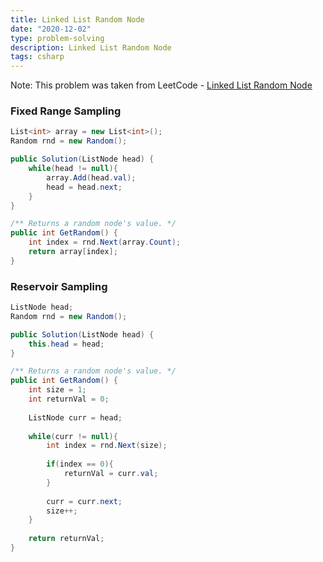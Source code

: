 ```yaml
---
title: Linked List Random Node
date: "2020-12-02"
type: problem-solving
description: Linked List Random Node
tags: csharp
---
```


Note: This problem was taken from LeetCode - [Linked List Random Node](https://leetcode.com/problems/linked-list-random-node/)

### Fixed Range Sampling

```csharp
List<int> array = new List<int>();
Random rnd = new Random();

public Solution(ListNode head) {
	while(head != null){
		array.Add(head.val);
		head = head.next;
	}
}

/** Returns a random node's value. */
public int GetRandom() {
	int index = rnd.Next(array.Count);
	return array[index];
}
```

### Reservoir Sampling

```csharp
ListNode head;
Random rnd = new Random();

public Solution(ListNode head) {
	this.head = head;
}

/** Returns a random node's value. */
public int GetRandom() {
	int size = 1;
	int returnVal = 0;
	
	ListNode curr = head;
	
	while(curr != null){
		int index = rnd.Next(size);
		
		if(index == 0){
			returnVal = curr.val;
		}
		
		curr = curr.next;
		size++;
	}
	
	return returnVal;
}
```
